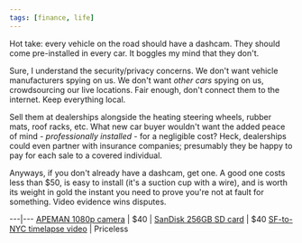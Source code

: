 ```yaml
---
tags: [finance, life]
---
```


Hot take: every vehicle on the road should have a dashcam. They should come
pre-installed in every car. It boggles my mind that they don't.

Sure, I understand the security/privacy concerns. We don't want vehicle
manufacturers spying on us. We don't want *other cars* spying on us,
crowdsourcing our live locations. Fair enough, don't connect them to the
internet. Keep everything local.

Sell them at dealerships alongside the heating steering wheels, rubber mats,
roof racks, etc. What new car buyer wouldn't want the added peace of mind -
*professionally installed* - for a negligible cost? Heck, dealerships could even
partner with insurance companies; presumably they be happy to pay for each sale
to a covered individual. 


Anyways, if you don't already have a dashcam, get one. A good one costs less
than $50, is easy to install (it's a suction cup with a wire), and is worth its
weight in gold the instant you need to prove you're not at fault for something.
Video evidence wins disputes.  

---|---
[APEMAN 1080p camera](https://www.amazon.com/gp/product/B07GFF7NLB) | $40 | 
[SanDisk 256GB SD card](https://www.amazon.com/SanDisk-Extreme-microSDXC-Memory-Adapter/dp/B07FCR3316) | $40
[SF-to-NYC timelapse video](https://www.youtube.com/watch?v=VsRL7CDdJew) | Priceless
